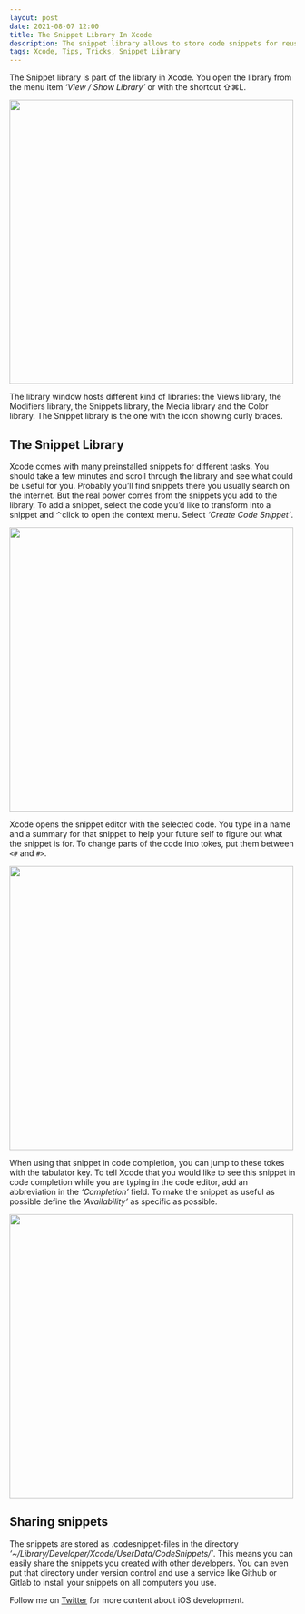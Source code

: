 ```yaml
---
layout: post
date: 2021-08-07 12:00
title: The Snippet Library In Xcode
description: The snippet library allows to store code snippets for reuse.
tags: Xcode, Tips, Tricks, Snippet Library
---
```


The Snippet library is part of the library in Xcode.
You open the library from the menu item *‘View / Show Library’* or with the shortcut ⇧⌘L.

<img src="../../../assets/2021-08-07/snippet_library_window.png" width="500"/>

The library window hosts different kind of libraries: the Views library, the Modifiers library, the Snippets library, the Media library and the Color library.
The Snippet library is the one with the icon showing curly braces.


## The Snippet Library

Xcode comes with many preinstalled snippets for different tasks.
You should take a few minutes and scroll through the library and see what could be useful for you.
Probably you’ll find snippets there you usually search on the internet.
But the real power comes from the snippets you add to the library.
To add a snippet, select the code you’d like to transform into a snippet and ⌃click to open the context menu.
Select *‘Create Code Snippet’*.

<img src="../../../assets/2021-08-07/create_code_snippet.png" width="500"/>

Xcode opens the snippet editor with the selected code.
You type in a name and a summary for that snippet to help your future self to figure out what the snippet is for.
To change parts of the code into tokes, put them between `<#`
and `#>`.

<img src="../../../assets/2021-08-07/edit_snippet.png" width="500"/>

When using that snippet in code completion, you can jump to these tokes with the tabulator key.
To tell Xcode that you would like to see this snippet in code completion while you are typing in the code editor, add an abbreviation in the *‘Completion’* field.
To make the snippet as useful as possible define the *‘Availability’* as specific as possible.

<img src="../../../assets/2021-08-07/availability_of_snippet.png" width="500"/>


## Sharing snippets

The snippets are stored as .codesnippet-files in the directory *‘~/Library/Developer/Xcode/UserData/CodeSnippets/’*.
This means you can easily share the snippets you created with other developers.
You can even put that directory under version control and use a service like Github or Gitlab to install your snippets on all computers you use.


Follow me on [Twitter](https://twitter.com/dasdom) for more content about iOS development.
